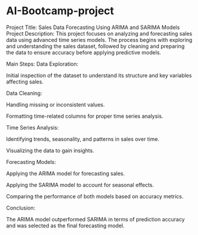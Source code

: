 # AI-Bootcamp-project
Project Title: Sales Data Forecasting Using ARIMA and SARIMA Models
Project Description:
This project focuses on analyzing and forecasting sales data using advanced time series models. The process begins with exploring and understanding the sales dataset, followed by cleaning and preparing the data to ensure accuracy before applying predictive models.

Main Steps:
Data Exploration:

Initial inspection of the dataset to understand its structure and key variables affecting sales.

Data Cleaning:

Handling missing or inconsistent values.

Formatting time-related columns for proper time series analysis.

Time Series Analysis:

Identifying trends, seasonality, and patterns in sales over time.

Visualizing the data to gain insights.

Forecasting Models:

Applying the ARIMA model for forecasting sales.

Applying the SARIMA model to account for seasonal effects.

Comparing the performance of both models based on accuracy metrics.

Conclusion:

The ARIMA model outperformed SARIMA in terms of prediction accuracy and was selected as the final forecasting model.
